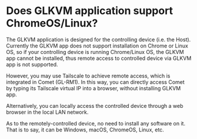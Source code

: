 # Does GLKVM application support ChromeOS/Linux?

The GLKVM application is designed for the controlling device (i.e. the Host). Currently the GLKVM app does not support installation on Chrome or Linux OS, so if your controlling device is running Chrome/Linux OS, the GLKVM app cannot be installed, thus remote access to controlled device via GLKVM app is not supported. 

However, you may use Tailscale to achieve remote access, which is integrated in Comet (GL-RM1). In this way, you can directly access Comet by typing its Tailscale virtual IP into a browser, without installing GLKVM app.

Alternatively, you can locally access the controlled device through a web browser in the local LAN network. 

As to the remotely-controlled device, no need to install any software on it. That is to say, it can be Windows, macOS, ChromeOS, Linux, etc.
